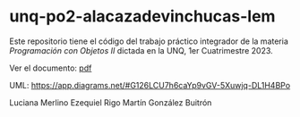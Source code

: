 # unq-po2-alacazadevinchucas-lem

Este repositorio tiene el código del trabajo práctico integrador de la materia *Programación con Objetos II* dictada en la UNQ, 1er Cuatrimestre 2023.

Ver el documento: [pdf](tf-alacazadevinchucas-lem)

UML: https://app.diagrams.net/#G126LCU7h6caYp9vGV-5Xuwjq-DL1H4BPo

Luciana Merlino
Ezequiel Rigo
Martín González Buitrón
